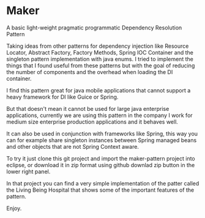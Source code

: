 Maker
=====

A basic light-weight pragmatic programmatic Dependency Resolution Pattern


Taking ideas from other patterns for dependency injection like Resource Locator, Abstract Factory, Factory Methods, Spring IOC Container and the singleton pattern implementation with java enums. I tried to implement the things that I found useful from these patterns but with the goal of reducing the number of components and the overhead when loading the DI container.

I find this pattern great for java mobile applications that cannot support a heavy framework for DI like Guice or Spring.

But that doesn't mean it cannot be used for large java enterprise applications, currently we are using this pattern in the company I work for medium size enterprise production applications and it behaves well. 

It can also be used in conjunction with frameworks like Spring, this way you can for example share singleton instances between Spring managed beans and other objects that are not Spring Context aware.

To try it just clone this git project and import the maker-pattern project into eclipse, or download it in zip format using github downlad zip button in the lower right panel.

In that project you can find a very simple implementation of the patter called the Living Being Hospital that shows some of the important features of the pattern.

Enjoy.
